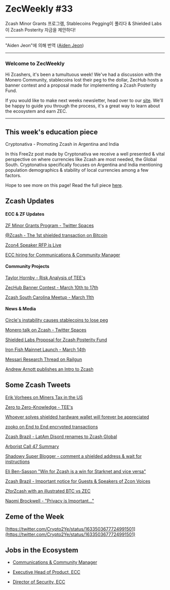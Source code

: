 # ZecWeekly #33

Zcash Minor Grants 프로그램, Stablecoins Pegging이 풀리다 & Shielded Labs이 Zcash Posterity 자금을 제안하다!

---

"Aiden Jeon"에 의해 번역 ([Aiden Jeon](https://twitter.com/zaos1004))

---

### Welcome to ZecWeekly

Hi Zcashers, it's been a tumultuous week! We've had a discussion with the Monero Community, stablecoins lost their peg to the dollar, ZecHub hosts a banner contest and a proposal made for implementing a Zcash Posterity Fund.

If you would like to make next weeks newsletter, head over to our [site](https://wiki.zechub.xyz/zecweekly-newsletter). We'll be happy to guide you through the process, it's a great way to learn about the ecosystem and earn ZEC.

---

## This week's education piece

Cryptonativa - Promoting Zcash in Argentina and India

In this Free2z post made by Cryptonativa we receive a well presented & vital perspective on where currencies like Zcash are most needed, the Global South. Cryptonativa specifically focuses on Argentina and India mentioning population demographics & stability of local currencies among a few factors.

Hope to see more on this page! Read the full piece [here](https://free2z.com/cryptonativa/zpage/promoting-zcash-in-argentina-and-india).


## Zcash Updates


#### ECC & ZF Updates

[ZF Minor Grants Program - Twitter Spaces](https://twitter.com/zcash/status/1633515116279865351)

[@Zcash - The 1st shielded transaction on Bitcoin](https://twitter.com/zcash/status/1633926774504534017)

[Zcon4 Speaker RFP is Live](https://forum.zcashcommunity.com/t/zcon4-speaker-rfp-is-live/44031/2)

[ECC hiring for Communications & Community Manager](https://twitter.com/ElectricCoinCo/status/1634245536726282240)



#### Community Projects

[Taylor Hornby - Risk Analysis of TEE's](https://twitter.com/DefuseSec/status/1634114692556681218)

[ZecHub Banner Contest - March 10th to 17th](https://twitter.com/ZecHub/status/1634276227484733450)

[Zcash South Carolina Meetup - March 11th](https://www.meetup.com/carolina-zcash-group/events/292124055/?utm_medium=referral&utm_campaign=share-btn_savedevents_share_modal&utm_source=link)



#### News & Media

[Circle's instability causes stablecoins to lose peg](https://cointelegraph.com/news/circle-s-usdc-instability-causes-domino-effect-on-dai-usdd-stablecoins)

[Monero talk on Zcash - Twitter Spaces](https://twitter.com/DouglasTuman/status/1633273262447706114)

[Shielded Labs Proposal for Zcash Posterity Fund](https://forum.zcashcommunity.com/t/the-zcash-posterity-fund/42703/26)

[Iron Fish Mainnet Launch - March 14th](https://twitter.com/ironfishcrypto/status/1634632217556033541)

[Messari Research Thread on Railgun](https://twitter.com/MessariCrypto/status/1634288942475538432)

[Andrew Arnott publishes an Intro to Zcash](https://blog.nerdbank.net/an-introduction-to-zcash)



## Some Zcash Tweets

[Erik Vorhees on Miners Tax in the US](https://twitter.com/ErikVoorhees/status/1633946600891400193)

[Zero to Zero-Knowledge - TEE's](https://twitter.com/ZecHub/status/1633579659282587651)

[Whoever solves shielded hardware wallet will forever be appreciated](https://twitter.com/ZhieldUp/status/1633483396352471047)

[zooko on End to End encrypted transactions](https://twitter.com/zooko/status/1632951953557950464)

[Zcash Brazil - LatAm Disord renames to Zcash Global](https://twitter.com/zcashbrazil/status/1633804672971546628)

[Arborist Call 47 Summary](https://twitter.com/zksquirrel/status/1633999586023944199)

[Shadowy Super Blogger - comment a shielded address & wait for instructions](https://twitter.com/magical_zodler/status/1633908236624511008)

[Eli Ben-Sasson "Win for Zcash is a win for Starknet and vice versa"](https://twitter.com/EliBenSasson/status/1634098753211645952)

[Zcash Brazil - Important notice for Guests & Speakers of Zcon Voices](https://twitter.com/zcashbrazil/status/1634942689467613190)

[ZforZcash with an illustrated BTC vs ZEC](https://twitter.com/ZforZcash/status/1634571979683426304)

[Naomi Brockwell - "Privacy is Important..."](https://twitter.com/naomibrockwell/status/1633976553276047362)



## Zeme of the Week

[https://twitter.com/Crypto2Ye/status/1633503677724991501](https://twitter.com/Crypto2Ye/status/1633503677724991501)


## Jobs in the Ecosystem

- [Communications & Community Manager](https://apply.workable.com/electric-coin-company/j/0EB27EE759/)

- [Executive Head of Product, ECC](https://apply.workable.com/electric-coin-company/j/6ACEC09B90/)

- [Director of Security, ECC](https://apply.workable.com/electric-coin-company/j/E68A4C20E2/)
